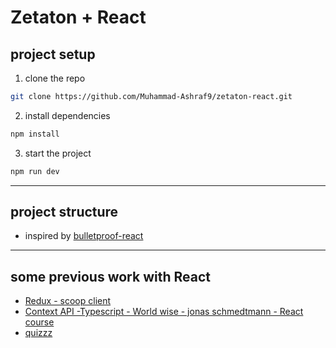 # Zetaton + React

## project setup

1.  clone the repo

```bash
git clone https://github.com/Muhammad-Ashraf9/zetaton-react.git
```

2.  install dependencies

```bash
npm install
```

3.  start the project

```bash
npm run dev
```

---

## project structure

- inspired by [bulletproof-react](https://github.com/alan2207/bulletproof-react/blob/master/docs/project-structure.md)

---

## some previous work with React

- [Redux - scoop client](https://github.com/Muhammad-Ashraf9/scoop-client)
- [Context API -Typescript - World wise - jonas schmedtmann - React course](https://github.com/Muhammad-Ashraf9/world-wise)
- [quizzz](https://github.com/Muhammad-Ashraf9/quizzz)
